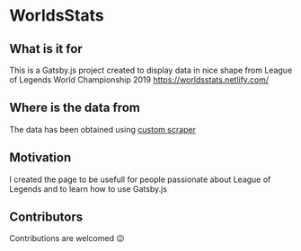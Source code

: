 # WorldsStats

## What is it for
This is a Gatsby.js project created to display data in nice shape from League of Legends World Championship 2019
https://worldsstats.netlify.com/

## Where is the data from

The data has been obtained using [custom scraper](https://github.com/filipw01/worldsscraper)

## Motivation

I created the page to be usefull for people passionate about League of Legends and to learn how to use Gatsby.js 

## Contributors

Contributions are welcomed 😉
